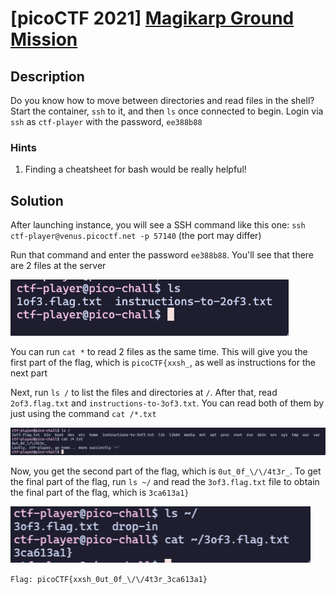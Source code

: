 # [picoCTF 2021] [Magikarp Ground Mission](https://play.picoctf.org/practice/challenge/189)

## Description

Do you know how to move between directories and read files in the shell? Start the container, `ssh` to it, and then `ls` once connected to begin. Login via `ssh` as `ctf-player` with the password, `ee388b88`

### Hints

1. Finding a cheatsheet for bash would be really helpful!

## Solution

After launching instance, you will see a SSH command like this one: `ssh ctf-player@venus.picoctf.net -p 57140` (the port may differ)

Run that command and enter the password `ee388b88`. You'll see that there are 2 files at the server

![](1of3.png)

You can run `cat *` to read 2 files as the same time. This will give you the first part of the flag, which is `picoCTF{xxsh_`, as well as instructions for the next part

Next, run `ls /` to list the files and directories at `/`. After that, read `2of3.flag.txt` and `instructions-to-3of3.txt`. You can read both of them by just using the command `cat /*.txt`

![](2of3.png)

Now, you get the second part of the flag, which is `0ut_0f_\/\/4t3r_`. To get the final part of the flag, run `ls ~/` and read the `3of3.flag.txt` file to obtain the final part of the flag, which is `3ca613a1}`

![](3of3.png)

```Flag: picoCTF{xxsh_0ut_0f_\/\/4t3r_3ca613a1}```
